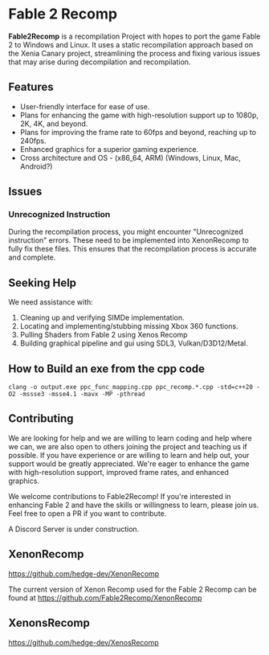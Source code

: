 # Fable 2 Recomp

**Fable2Recomp** is a recompilation Project with hopes to port the game Fable 2 to Windows and Linux. It uses a static recompilation approach based on the Xenia Canary project, streamlining the process and fixing various issues that may arise during decompilation and recompilation.

## Features
- User-friendly interface for ease of use.
- Plans for enhancing the game with high-resolution support up to 1080p, 2K, 4K, and beyond.
- Plans for improving the frame rate to 60fps and beyond, reaching up to 240fps.
- Enhanced graphics for a superior gaming experience.
- Cross architecture and OS - (x86_64, ARM) (Windows, Linux, Mac, Android?)

## Issues

### Unrecognized Instruction
During the recompilation process, you might encounter "Unrecognized instruction" errors. These need to be implemented into XenonRecomp to fully fix these files. This ensures that the recompilation process is accurate and complete.

## Seeking Help
We need assistance with:
1. Cleaning up and verifying SIMDe implementation.
2. Locating and implementing/stubbing missing Xbox 360 functions.
3. Pulling Shaders from Fable 2 using Xenos Recomp
4. Building graphical pipeline and gui using SDL3, Vulkan/D3D12/Metal.

## How to Build an exe from the cpp code
```
clang -o output.exe ppc_func_mapping.cpp ppc_recomp.*.cpp -std=c++20 -O2 -mssse3 -msse4.1 -mavx -MP -pthread
```

## Contributing
We are looking for help and we are willing to learn coding and help where we can, we are also open to others joining the project and teaching us if possible. If you have experience or are willing to learn and help out, your support would be greatly appreciated. We're eager to enhance the game with high-resolution support, improved frame rates, and enhanced graphics.

We welcome contributions to Fable2Recomp! If you're interested in enhancing Fable 2 and have the skills or willingness to learn, please join us. Feel free to open a PR if you want to contribute.

A Discord Server is under construction.

## XenonRecomp
https://github.com/hedge-dev/XenonRecomp

The current version of Xenon Recomp used for the Fable 2 Recomp can be found at https://github.com/Fable2Recomp/XenonRecomp

## XenonsRecomp
https://github.com/hedge-dev/XenosRecomp
